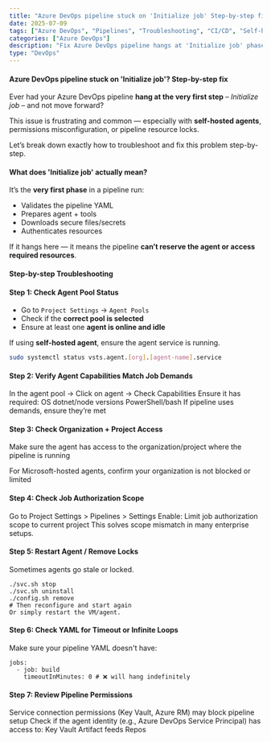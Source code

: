 ```yaml
---
title: "Azure DevOps pipeline stuck on 'Initialize job' Step-by-step fix"
date: 2025-07-09
tags: ["Azure DevOps", "Pipelines", "Troubleshooting", "CI/CD", "Self-hosted agent"]
categories: ["Azure DevOps"]
description: "Fix Azure DevOps pipeline hangs at 'Initialize job' phase. Complete checklist with real root causes and fixes from production."
type: "DevOps"
---
```


#### Azure DevOps pipeline stuck on 'Initialize job'? Step-by-step fix

Ever had your Azure DevOps pipeline **hang at the very first step** – _Initialize job_ – and not move forward?

 This issue is frustrating and common — especially with **self-hosted agents**, permissions misconfiguration, or pipeline resource locks.

Let’s break down exactly how to troubleshoot and fix this problem step-by-step.



#### What does 'Initialize job' actually mean?

It’s the **very first phase** in a pipeline run:

- Validates the pipeline YAML
- Prepares agent + tools
- Downloads secure files/secrets
- Authenticates resources

If it hangs here — it means the pipeline **can’t reserve the agent or access required resources**.


#### Step-by-step Troubleshooting

#### Step 1: Check Agent Pool Status

- Go to `Project Settings` → `Agent Pools`
- Check if the **correct pool is selected**
- Ensure at least one **agent is online and idle**

If using **self-hosted agent**, ensure the agent service is running.

```bash
sudo systemctl status vsts.agent.[org].[agent-name].service
```

#### Step 2: Verify Agent Capabilities Match Job Demands
In the agent pool → Click on agent → Check Capabilities
Ensure it has required:
OS
dotnet/node versions
PowerShell/bash
If pipeline uses demands, ensure they’re met

#### Step 3: Check Organization + Project Access
Make sure the agent has access to the organization/project where the pipeline is running

For Microsoft-hosted agents, confirm your organization is not blocked or limited

#### Step 4: Check Job Authorization Scope
Go to Project Settings > Pipelines > Settings
Enable:
Limit job authorization scope to current project
This solves scope mismatch in many enterprise setups.

#### Step 5: Restart Agent / Remove Locks
Sometimes agents go stale or locked.
```
./svc.sh stop
./svc.sh uninstall
./config.sh remove
# Then reconfigure and start again
Or simply restart the VM/agent.
```
#### Step 6: Check YAML for Timeout or Infinite Loops
Make sure your pipeline YAML doesn't have:

```
jobs:
  - job: build
    timeoutInMinutes: 0 # ❌ will hang indefinitely

```
####  Step 7: Review Pipeline Permissions
Service connection permissions (Key Vault, Azure RM) may block pipeline setup
Check if the agent identity (e.g., Azure DevOps Service Principal) has access to:
Key Vault
Artifact feeds
Repos


